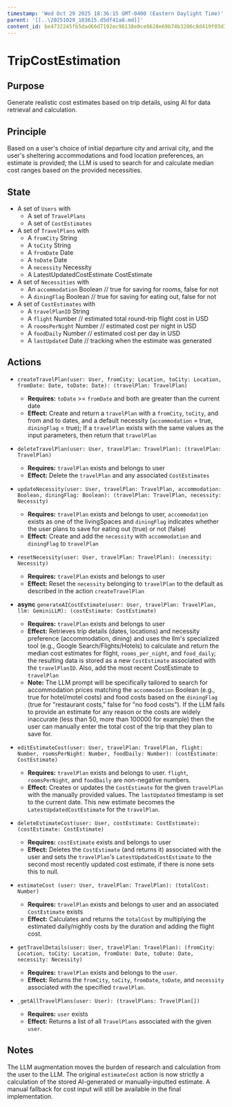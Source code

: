 ```yaml
---
timestamp: 'Wed Oct 29 2025 18:36:15 GMT-0400 (Eastern Daylight Time)'
parent: '[[..\20251029_183615.d5df41a8.md]]'
content_id: be4732245fb5dad66d7192ec96138e0ce0628e69b74b3206c8d419f03d3f98b9
---
```


# TripCostEstimation

## Purpose

Generate realistic cost estimates based on trip details, using AI for data retrieval and calculation.

## Principle

Based on a user's choice of initial departure city and arrival city, and the user's sheltering accommodations and food location preferences, an estimate is provided; the LLM is used to search for and calculate median cost ranges based on the provided necessities.

## State

* A set of `Users` with
  * A set of `TravelPlans`
  * A set of `CostEstimates`
* A set of `TravelPlans` with
  * A `fromCity` String
  * A `toCity` String
  * A `fromDate` Date
  * A `toDate` Date
  * A `necessity` Necessity
  * A LatestUpdatedCostEstimate CostEstimate
* A set of `Necessities` with
  * An `accommodation` Boolean // true for saving for rooms, false for not
  * A `diningFlag` Boolean // true for saving for eating out, false for not
* A set of `CostEstimates` with
  * A `travelPlanID` String
  * A `flight` Number // estimated total round-trip flight cost in USD
  * A `roomsPerNight` Number // estimated cost per night in USD
  * A `foodDaily` Number // estimated cost per day in USD
  * A `lastUpdated` Date // tracking when the estimate was generated

## Actions

* `createTravelPlan(user: User, fromCity: Location, toCity: Location, fromDate: Date, toDate: Date): (travelPlan: TravelPlan)`
  * **Requires:** `toDate` >= `fromDate` and both are greater than the current date
  * **Effect:** Create and return a `travelPlan` with a `fromCity`, `toCity`, and from and to dates, and a default necessity (`accommodation` = true, `diningFlag` = true); If a `travelPlan` exists with the same values as the input parameters, then return that `travelPlan`

* `deleteTravelPlan(user: User, travelPlan: TravelPlan): (travelPlan: TravelPlan)`
  * **Requires:** `travelPlan` exists and belongs to user
  * **Effect:** Delete the `travelPlan` and any associated `CostEstimates`

* `updateNecessity(user: User, travelPlan: TravelPlan, accommodation: Boolean, diningFlag: Boolean): (travelPlan: TravelPlan, necessity: Necessity)`
  * **Requires:** `travelPlan` exists and belongs to user, `accommodation` exists as one of the livingSpaces and `diningFlag` indicates whether the user plans to save for eating out (true) or not (false)
  * **Effect:** Create and add the `necessity` with `accommodation` and `diningFlag` to `travelPlan`

* `resetNecessity(user: User, travelPlan: TravelPlan): (necessity: Necessity)`
  * **Requires:** `travelPlan` exists and belongs to user
  * **Effect:** Reset the `necessity` belonging to `travelPlan` to the default as described in the action `createTravelPlan`

* **async** `generateAICostEstimate(user: User, travelPlan: TravelPlan, llm: GeminiLLM): (costEstimate: CostEstimate)`
  * **Requires:** `travelPlan` exists and belongs to user
  * **Effect:** Retrieves trip details (dates, locations) and necessity preference (accommodation, dining) and uses the llm's specialized tool (e.g., Google Search/Flights/Hotels) to calculate and return the median cost estimates for flight, `rooms_per_night`, and `food_daily`; the resulting data is stored as a new `CostEstimate` associated with the `travelPlanID`. Also, add the most recent CostEstimate to `travelPlan`
  * **Note:** The LLM prompt will be specifically tailored to search for accommodation prices matching the `accommodation` Boolean (e.g., true for hotel/motel costs) and food costs based on the `diningFlag` (true for "restaurant costs," false for "no food costs"). If the LLM fails to provide an estimate for any reason or the costs are widely inaccurate (less than 50, more than 100000 for example) then the user can manually enter the total cost of the trip that they plan to save for.

* `editEstimateCost(user: User, travelPlan: TravelPlan, flight: Number, roomsPerNight: Number, foodDaily: Number): (costEstimate: CostEstimate)`
  * **Requires:** `travelPlan` exists and belongs to user. `flight`, `roomsPerNight`, and `foodDaily` are non-negative numbers.
  * **Effect:** Creates or updates the `CostEstimate` for the given `travelPlan` with the manually provided values. The `lastUpdated` timestamp is set to the current date. This new estimate becomes the `LatestUpdatedCostEstimate` for the `travelPlan`.

* `deleteEstimateCost(user: User, costEstimate: CostEstimate): (costEstimate: CostEstimate)`
  * **Requires:** `costEstimate` exists and belongs to user
  * **Effect:** Deletes the `CostEstimate` (and returns it) associated with the user and sets the `travelPlan`'s `LatestUpdatedCostEstimate` to the second most recently updated cost estimate, if there is none sets this to null.

* `estimateCost (user: User, travelPlan: TravelPlan): (totalCost: Number)`
  * **Requires:** `travelPlan` exists and belongs to user and an associated `CostEstimate` exists
  * **Effect:** Calculates and returns the `totalCost` by multiplying the estimated daily/nightly costs by the duration and adding the flight cost.

* `getTravelDetails(user: User, travelPlan: TravelPlan): (fromCity: Location, toCity: Location, fromDate: Date, toDate: Date, necessity: Necessity)`
  * **Requires:** `travelPlan` exists and belongs to the `user`.
  * **Effect:** Returns the `fromCity`, `toCity`, `fromDate`, `toDate`, and `necessity` associated with the specified `travelPlan`.

* `_getAllTravelPlans(user: User): (travelPlans: TravelPlan[])`
  * **Requires:** `user` exists
  * **Effect:** Returns a list of all `TravelPlans` associated with the given `user`.

## Notes

The LLM augmentation moves the burden of research and calculation from the user to the LLM. The original `estimateCost` action is now strictly a calculation of the stored AI-generated or manually-inputted estimate. A manual fallback for cost input will still be available in the final implementation.
